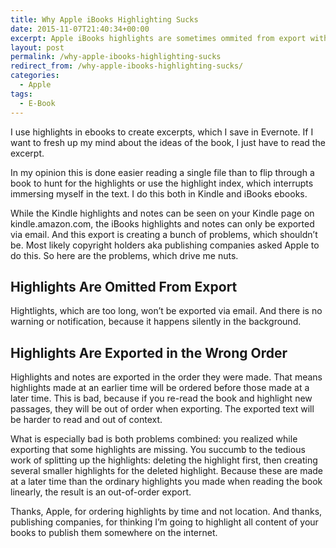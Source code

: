 ```yaml
---
title: Why Apple iBooks Highlighting Sucks
date: 2015-11-07T21:40:34+00:00
excerpt: Apple iBooks highlights are sometimes ommited from export without notification and are in the wrong order, which is quite uncool.
layout: post
permalink: /why-apple-ibooks-highlighting-sucks
redirect_from: /why-apple-ibooks-highlighting-sucks/
categories:
  - Apple
tags:
  - E-Book
---
```

I use highlights in ebooks to create excerpts, which I save in Evernote. If I want to fresh up my mind about the ideas of the book, I just have to read the excerpt.

In my opinion this is done easier reading a single file than to flip through a book to hunt for the highlights or use the highlight index, which interrupts immersing myself in the text. I do this both in Kindle and iBooks ebooks.

While the Kindle highlights and notes can be seen on your Kindle page on kindle.amazon.com, the iBooks highlights and notes can only be exported via email. And this export is creating a bunch of problems, which shouldn’t be. Most likely copyright holders aka publishing companies asked Apple to do this. So here are the problems, which drive me nuts.

## Highlights Are Omitted From Export

Hightlights, which are too long, won’t be exported via email. And there is no warning or notification, because it happens silently in the background.

## Highlights Are Exported in the Wrong Order

Highlights and notes are exported in the order they were made. That means highlights made at an earlier time will be ordered before those made at a later time. This is bad, because if you re-read the book and highlight new passages, they will be out of order when exporting. The exported text will be harder to read and out of context.

What is especially bad is both problems combined: you realized while exporting that some highlights are missing. You succumb to the tedious work of splitting up the highlights: deleting the highlight first, then creating several smaller highlights for the deleted highlight. Because these are made at a later time than the ordinary highlights you made when reading the book linearly, the result is an out-of-order export.

Thanks, Apple, for ordering highlights by time and not location. And thanks, publishing companies, for thinking I’m going to highlight all content of your books to publish them somewhere on the internet.